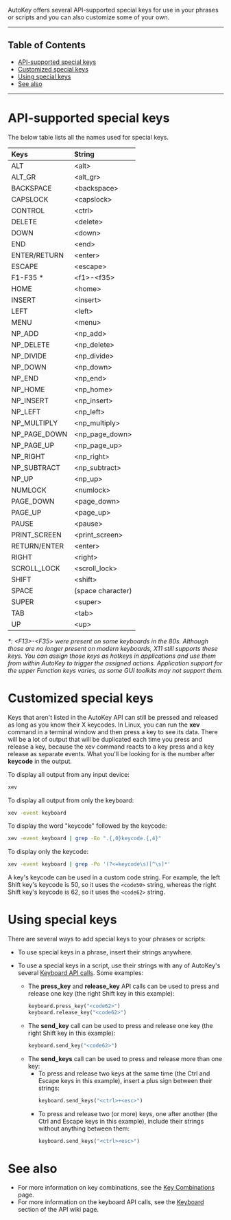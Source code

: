 AutoKey offers several API-supported special keys for use in your phrases or scripts and you can also customize some of your own.

***
## Table of Contents
* [API-supported special keys](https://github.com/autokey/autokey/wiki/Special-Keys#api-supported-special-keys)
* [Customized special keys](https://github.com/autokey/autokey/wiki/Special-Keys#customized-special-keys)
* [Using special keys](https://github.com/autokey/autokey/wiki/Special-Keys#customized-special-keys)
* [See also](https://github.com/autokey/autokey/wiki/Special-Keys/#see-also)
***

# API-supported special keys

The below table lists all the names used for special keys.

| Keys | String |
|:---------|:-----------|
| ALT | \<alt> |
| ALT_GR | \<alt_gr> |
| BACKSPACE | \<backspace> |
| CAPSLOCK | \<capslock> |
| CONTROL | \<ctrl> |
| DELETE | \<delete> |
| DOWN | \<down> |
| END | \<end> |
| ENTER/RETURN | \<enter> |
| ESCAPE | \<escape> |
| F1-F35 * | \<f1>-\<f35> |
| HOME | \<home> |
| INSERT | \<insert> |
| LEFT | \<left> |
| MENU | \<menu> |
| NP_ADD | \<np_add> |
| NP_DELETE | \<np_delete> |
| NP_DIVIDE | \<np_divide> |
| NP_DOWN | \<np_down> |
| NP_END | \<np_end> |
| NP_HOME | \<np_home> |
| NP_INSERT | \<np_insert> |
| NP_LEFT | \<np_left> |
| NP_MULTIPLY | \<np_multiply> |
| NP_PAGE_DOWN | \<np_page_down> |
| NP_PAGE_UP | \<np_page_up> |
| NP_RIGHT | \<np_right> |
| NP_SUBTRACT | \<np_subtract> |
| NP_UP | \<np_up> |
| NUMLOCK | \<numlock> |
| PAGE_DOWN | \<page_down> |
| PAGE_UP | \<page_up> |
| PAUSE | \<pause> |
| PRINT_SCREEN | \<print_screen> |
| RETURN/ENTER | \<enter> |
| RIGHT | \<right> |
| SCROLL_LOCK | \<scroll_lock> |
| SHIFT | \<shift> |
| SPACE | (space character) |
| SUPER | \<super> |
| TAB | \<tab> |
| UP | \<up> |

_*: \<F13>-\<F35> were present on some keyboards in the 80s. Although those are no longer present on modern keyboards, X11 still supports these keys. You can assign those keys as hotkeys in applications and use them from within AutoKey to trigger the assigned actions. Application support for the upper Function keys varies, as some GUI toolkits may not support them._

# Customized special keys
Keys that aren't listed in the AutoKey API can still be pressed and released as long as you know their X keycodes. In Linux, you can run the **xev** command in a terminal window and then press a key to see its data. There will be a lot of output that will be duplicated each time you press and release a key, because the xev command reacts to a key press and a key release as separate events. What you'll be looking for is the number after **keycode** in the output.

To display all output from any input device:
```bash
xev
```

To display all output from only the keyboard:
```bash
xev -event keyboard
```

To display the word "keycode" followed by the keycode:
```bash
xev -event keyboard | grep -Eo ".{,0}keycode.{,4}"
```

To display only the keycode:
```bash
xev -event keyboard | grep -Po '(?<=keycode\s)[^\s]*'
```
A key's keycode can be used in a custom code string. For example, the left Shift key's keycode is 50, so it uses the `<code50>` string, whereas the right Shift key's keycode is 62, so it uses the `<code62>` string.

# Using special keys
There are several ways to add special keys to your phrases or scripts:

* To use special keys in a phrase, insert their strings anywhere.

* To use a special keys in a script, use their strings with any of AutoKey's several [Keyboard API calls](https://github.com/autokey/autokey/wiki/API-Examples#keyboard). Some examples:
  * The **press_key** and **release_key** API calls can be used to press and release one key (the right Shift key in this example):
    ```python
    keyboard.press_key("<code62>")
    keyboard.release_key("<code62>")
    ```
  * The **send_key** call can be used to press and release one key (the right Shift key in this example):
    ```python
    keyboard.send_key("<code62>")
      ```
  * The **send_keys** call can be used to press and release more than one key:
    * To press and release two keys at the same time (the Ctrl and Escape keys in this example), insert a plus sign between their strings:
      ```python
      keyboard.send_keys("<ctrl>+<esc>")
      ```
    * To press and release two (or more) keys, one after another (the Ctrl and Escape keys in this example), include their strings without anything between them:
      ```python
      keyboard.send_keys("<ctrl><esc>")
      ```
  
# See also
* For more information on key combinations, see the [Key Combinations](https://github.com/autokey/autokey/wiki/Key-Combinations) page.
* For more information on the keyboard API calls, see the [Keyboard](https://github.com/autokey/autokey/wiki/API-Examples#keyboard) section of the API wiki page.
